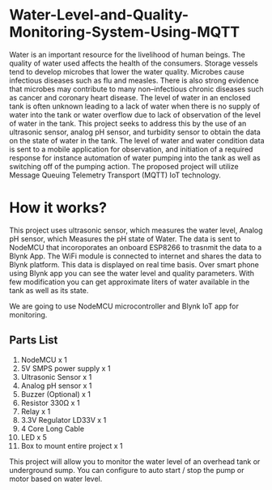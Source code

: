 # Water-Level-and-Quality-Monitoring-System-Using-MQTT
Water is an important resource for the livelihood of human beings. The quality of water used affects the health of the consumers. Storage vessels tend to develop microbes that lower the water quality. Microbes cause infectious diseases such as flu and measles. There is also strong evidence that microbes may contribute to many non–infectious chronic diseases such as cancer and coronary heart disease. The level of water in an enclosed tank is often unknown leading to a lack of water when there is no supply of water into the tank or water overflow due to lack of observation of the level of water in the tank. This project seeks to address this by the use of an ultrasonic sensor, analog pH sensor, and turbidity sensor to obtain the data on the state of water in the tank. The level of water and water condition data is sent to a mobile application for observation, and initiation of a required response for instance automation of water pumping into the tank as well as switching off of the pumping action. The proposed project will utilize Message Queuing Telemetry Transport (MQTT) IoT technology.
 
# How it works?
This project uses ultrasonic sensor,  which measures the water level, Analog pH sensor, which Measures the pH state of Water. The data is sent to NodeMCU that incoroporates an onboard ESP8266 to trasnmit the data to a Blynk App.
The WiFi module is connected to internet and shares the data to Blynk platform. This data is displayed on real time basis. Over smart phone using Blynk app you can see the water level and quality parameters. With few modification you can get approximate liters of water available in the tank as well as its state.

We are going to use NodeMCU microcontroller and Blynk IoT app for monitoring.

## Parts List

 1. NodeMCU x 1
 2. 5V SMPS power supply x 1
 3. Ultrasonic Sensor x 1
 4. Analog pH sensor x 1
 5. Buzzer (Optional) x 1
 6. Resistor 330Ω x 1
 7. Relay x 1
 8. 3.3V Regulator LD33V x 1
 9. 4 Core Long Cable
 10. LED x 5
 11. Box to mount entire project x 1
 

This project will allow you to monitor the water level of an overhead tank or underground sump. You can configure to auto start / stop the pump or motor based on water level.



